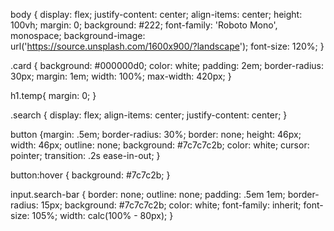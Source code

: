 body {
    display: flex;
    justify-content: center;
    align-items: center;
    height: 100vh;
    margin: 0;
    background: #222;
    font-family: 'Roboto Mono', monospace;
    background-image: url('https://source.unsplash.com/1600x900/?landscape');
    font-size: 120%;
}

.card {
    background: #000000d0;
    color: white;
    padding: 2em;
    border-radius: 30px;
    margin: 1em;
    width: 100%;
    max-width: 420px;
}

h1.temp{
    margin: 0;
}

.search {
    display: flex;
    align-items: center;
    justify-content: center;
}

button {margin: .5em;
    border-radius: 30%;
    border: none;
    height: 46px;
    width: 46px;
    outline: none;
    background: #7c7c7c2b;
    color: white;
    cursor: pointer;
    transition: .2s ease-in-out;
}

button:hover {
    background: #7c7c2b;
}

input.search-bar {
    border: none;
    outline: none;
    padding: .5em 1em;
    border-radius: 15px;
    background: #7c7c7c2b;
    color: white;
    font-family: inherit;
    font-size: 105%;
    width: calc(100% - 80px);
}